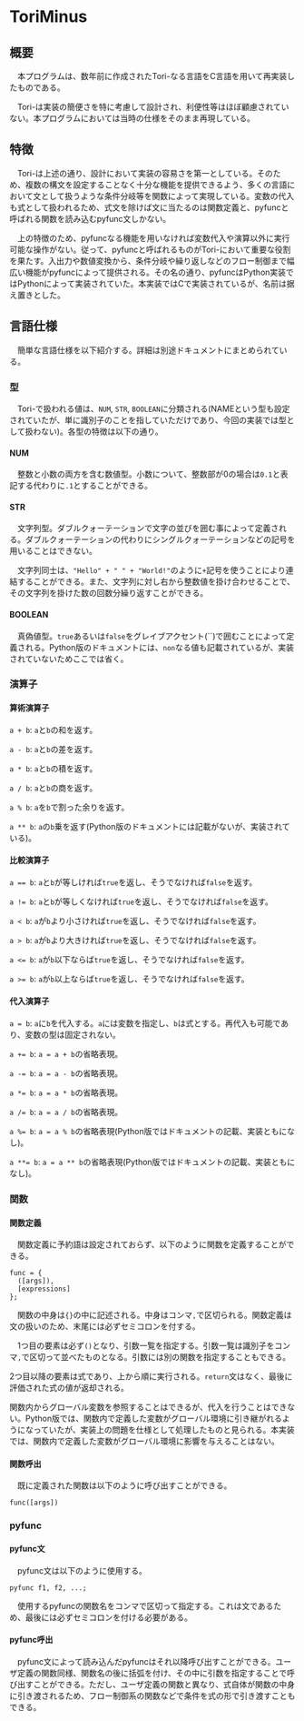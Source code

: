 # ToriMinus

## 概要

　本プログラムは、数年前に作成されたTori-なる言語をC言語を用いて再実装したものである。

　Tori-は実装の簡便さを特に考慮して設計され、利便性等はほぼ顧慮されていない。本プログラムにおいては当時の仕様をそのまま再現している。

## 特徴

　Tori-は上述の通り、設計において実装の容易さを第一としている。そのため、複数の構文を設定することなく十分な機能を提供できるよう、多くの言語において文として扱うような条件分岐等を関数によって実現している。変数の代入も式として扱われるため、式文を除けば文に当たるのは関数定義と、pyfuncと呼ばれる関数を読み込むpyfunc文しかない。

　上の特徴のため、pyfuncなる機能を用いなければ変数代入や演算以外に実行可能な操作がない。従って、pyfuncと呼ばれるものがTori-において重要な役割を果たす。入出力や数値変換から、条件分岐や繰り返しなどのフロー制御まで幅広い機能がpyfuncによって提供される。その名の通り、pyfuncはPython実装ではPythonによって実装されていた。本実装ではCで実装されているが、名前は据え置きとした。

## 言語仕様

　簡単な言語仕様を以下紹介する。詳細は別途ドキュメントにまとめられている。

### 型

　Tori-で扱われる値は、`NUM`, `STR`, `BOOLEAN`に分類される(NAMEという型も設定されていたが、単に識別子のことを指していただけであり、今回の実装では型として扱わない)。各型の特徴は以下の通り。

#### NUM

　整数と小数の両方を含む数値型。小数について、整数部が0の場合は`0.1`と表記する代わりに`.1`とすることができる。

#### STR

　文字列型。ダブルクォーテーションで文字の並びを囲む事によって定義される。ダブルクォーテーションの代わりにシングルクォーテーションなどの記号を用いることはできない。

　文字列同士は、`"Hello" + " " + "World!"`のように`+`記号を使うことにより連結することができる。また、文字列に対し右から整数値を掛け合わせることで、その文字列を掛けた数の回数分繰り返すことができる。

#### BOOLEAN

　真偽値型。`true`あるいは`false`をグレイブアクセント(``)で囲むことによって定義される。Python版のドキュメントには、`non`なる値も記載されているが、実装されていないためここでは省く。

### 演算子

#### 算術演算子

`a + b`: `a`と`b`の和を返す。

`a - b`: `a`と`b`の差を返す。

`a * b`: `a`と`b`の積を返す。

`a / b`: `a`と`b`の商を返す。

`a % b`: `a`を`b`で割った余りを返す。

`a ** b`: `a`の`b`乗を返す(Python版のドキュメントには記載がないが、実装されている)。

#### 比較演算子

`a == b`: `a`と`b`が等しければ`true`を返し、そうでなければ`false`を返す。

`a != b`: `a`と`b`が等しくなければ`true`を返し、そうでなければ`false`を返す。

 `a < b`: `a`が`b`より小さければ`true`を返し、そうでなければ`false`を返す。

 `a > b`: `a`が`b`より大きければ`true`を返し、そうでなければ`false`を返す。

`a <= b`: `a`が`b`以下ならば`true`を返し、そうでなければ`false`を返す。

`a >= b`: `a`が`b`以上ならば`true`を返し、そうでなければ`false`を返す。

#### 代入演算子

`a = b`: `a`に`b`を代入する。`a`には変数を指定し、`b`は式とする。再代入も可能であり、変数の型は固定されない。

`a += b`: `a = a + b`の省略表現。 

`a -= b`: `a = a - b`の省略表現。 

`a *= b`: `a = a * b`の省略表現。 

`a /= b`: `a = a / b`の省略表現。 

`a %= b`: `a = a % b`の省略表現(Python版ではドキュメントの記載、実装ともになし)。 

`a **= b`: `a = a ** b`の省略表現(Python版ではドキュメントの記載、実装ともになし)。  

### 関数

#### 関数定義

　関数定義に予約語は設定されておらず、以下のように関数を定義することができる。

```
func = {
  ([args]),
  [expressions]
};
```

　関数の中身は`{}`の中に記述される。中身はコンマ`,`で区切られる。関数定義は文の扱いのため、末尾には必ずセミコロンを付する。

　1つ目の要素は必ず`()`となり、引数一覧を指定する。引数一覧は識別子をコンマ`,`で区切って並べたものとなる。引数には別の関数を指定することもできる。

  2つ目以降の要素は式であり、上から順に実行される。`return`文はなく、最後に評価された式の値が返却される。

  関数内からグローバル変数を参照することはできるが、代入を行うことはできない。Python版では、関数内で定義した変数がグローバル環境に引き継がれるようになっていたが、実装上の問題を仕様として処理したものと見られる。本実装では、関数内で定義した変数がグローバル環境に影響を与えることはない。

#### 関数呼出

　既に定義された関数は以下のように呼び出すことができる。

```
func([args])
```

### pyfunc

#### pyfunc文

　pyfunc文は以下のように使用する。

```
pyfunc f1, f2, ...;
```

　使用するpyfuncの関数名をコンマで区切って指定する。これは文であるため、最後には必ずセミコロンを付ける必要がある。

#### pyfunc呼出

　pyfunc文によって読み込んだpyfuncはそれ以降呼び出すことができる。ユーザ定義の関数同様、関数名の後に括弧を付け、その中に引数を指定することで呼び出すことができる。ただし、ユーザ定義の関数と異なり、式自体が関数の中身に引き渡されるため、フロー制御系の関数などで条件を式の形で引き渡すこともできる。
